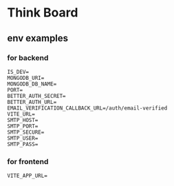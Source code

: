 # Think Board

## env examples

### for backend

```env
IS_DEV=
MONGODB_URI=
MONGODB_DB_NAME=
PORT=
BETTER_AUTH_SECRET=
BETTER_AUTH_URL=
EMAIL_VERIFICATION_CALLBACK_URL=/auth/email-verified
VITE_URL=
SMTP_HOST=
SMTP_PORT=
SMTP_SECURE=
SMTP_USER=
SMTP_PASS=
```

### for frontend

```env
VITE_APP_URL=
```
